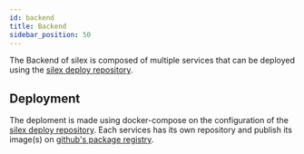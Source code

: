 ```yaml
---
id: backend
title: Backend
sidebar_position: 50
---
```


The Backend of silex is composed of multiple services that can be deployed using the [silex deploy repository](https://github.com/ArtFXDev/zou-deploy).

## Deployment

The deploment is made using docker-compose on the configuration of the [silex deploy repository](https://github.com/ArtFXDev/zou-deploy).
Each services has its own repository and publish its image(s) on [github's package registry](https://github.com/orgs/ArtFXDev/packages).
